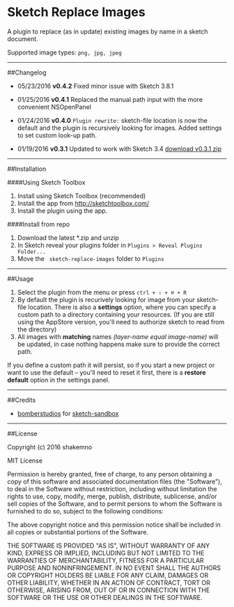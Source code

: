 # Sketch Replace Images

A plugin to replace (as in update) existing images by name in a sketch document.

Supported image types: ```png, jpg, jpeg```

---

##Changelog

- 05/23/2016 **v0.4.2** Fixed minor issue with Sketch 3.8.1

- 01/25/2016 **v0.4.1** Replaced the manual path input with the more convenient NSOpenPanel

- 01/24/2016 **v0.4.0** `Plugin rewrite:` sketch-file location is now the default and the plugin is recursively looking for images. Added settings to set custom look-up path.

- 01/19/2016 **v0.3.1** Updated to work with Sketch 3.4 [download v0.3.1 zip](https://github.com/shakemno/sketch-replace-images/archive/0.3.1.zip)

---

##Installation

####Using Sketch Toolbox

1. Install using Sketch Toolbox (recommended)
2. Install the app from http://sketchtoolbox.com/
3. Install the plugin using the app.

####Install from repo

1. Download the latest *.zip and unzip
2. In Sketch reveal your plugins folder in ```Plugins > Reveal Plugins Folder...```
3. Move the ``` sketch-replace-images``` folder to ```Plugins```

---

##Usage

1. Select the plugin from the menu or press ```ctrl + ⇧ + ⌘ + R```
2. By default the plugin is recurively looking for image from your sketch-file location. There is also a **settings** option, where you can specify a custom path to a directory containing your resources. (If you are still using the AppStore version, you'll need to authorize sketch to read from the directory)
3. All images with **matching** names *(layer-name equal image-name)* will be updated, in case nothing happens make sure to provide the correct path.

If you define a custom path it will persist, so if you start a new project or want to use the default – you'll need to reset it first, there is a **restore default** option in the settings panel.


---

##Credits

- [bomberstudios](https://github.com/bomberstudios) for [sketch-sandbox](https://github.com/bomberstudios/sketch-sandbox)

---

##License

Copyright (c) 2016 shakemno

MIT License

Permission is hereby granted, free of charge, to any person obtaining a copy of this software and associated documentation files (the "Software"), to deal in the Software without restriction, including without limitation the rights to use, copy, modify, merge, publish, distribute, sublicense, and/or sell copies of the Software, and to permit persons to whom the Software is furnished to do so, subject to the following conditions:

The above copyright notice and this permission notice shall be included in all copies or substantial portions of the Software.

THE SOFTWARE IS PROVIDED "AS IS", WITHOUT WARRANTY OF ANY KIND, EXPRESS OR IMPLIED, INCLUDING BUT NOT LIMITED TO THE WARRANTIES OF MERCHANTABILITY, FITNESS FOR A PARTICULAR PURPOSE AND NONINFRINGEMENT. IN NO EVENT SHALL THE AUTHORS OR COPYRIGHT HOLDERS BE LIABLE FOR ANY CLAIM, DAMAGES OR OTHER LIABILITY, WHETHER IN AN ACTION OF CONTRACT, TORT OR OTHERWISE, ARISING FROM, OUT OF OR IN CONNECTION WITH THE SOFTWARE OR THE USE OR OTHER DEALINGS IN THE SOFTWARE.